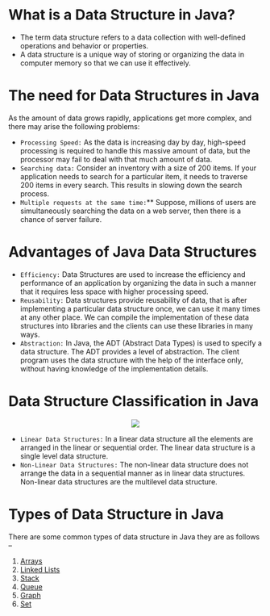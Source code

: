 # What is a Data Structure in Java?

- The term data structure refers to a data collection with well-defined operations and behavior or properties. 
- A data structure is a unique way of storing or organizing the data in computer memory so that we can use it effectively.


# The need for Data Structures in Java

As the amount of data grows rapidly, applications get more complex, and there may arise the following problems:

- ```Processing Speed:``` As the data is increasing day by day, high-speed processing is required to handle this massive amount of data, but the processor may fail to deal with that much amount of data.
- ```Searching data:``` Consider an inventory with a size of 200 items. If your application needs to search for a particular item, it needs to traverse 200 items in every search. This results in slowing down the search process.
- ```Multiple requests at the same time:```** Suppose, millions of users are simultaneously searching the data on a web server, then there is a chance of server failure.

# Advantages of Java Data Structures

- ```Efficiency:``` Data Structures are used to increase the efficiency and performance of an application by organizing the data in such a manner that it requires less space with higher processing speed.
- ```Reusability:``` Data structures provide reusability of data, that is after implementing a particular data structure once, we can use it many times at any other place. We can compile the implementation of these data structures into libraries and the clients can use these libraries in many ways.
- ```Abstraction:``` In Java, the ADT (Abstract Data Types) is used to specify a data structure. The ADT provides a level of abstraction. The client program uses the data structure with the help of the interface only, without having knowledge of the implementation details.

# Data Structure Classification in Java

<p align="center">
<img src="https://user-images.githubusercontent.com/13514156/188993876-03b1ae9a-6890-42dc-ba60-4a53dd3506b1.png">
</p>

- ```Linear Data Structures:``` In a linear data structure all the elements are arranged in the linear or sequential order. The linear data structure is a single level data structure.
- ```Non-Linear Data Structures:``` The non-linear data structure does not arrange the data in a sequential manner as in linear data structures. Non-linear data structures are the multilevel data structure.

# Types of Data Structure in Java

There are some common types of data structure in Java they are as follows –

1. [Arrays](https://github.com/alejoalvarez/Java/blob/main/Java%20Core/Arrays.md)
2. [Linked Lists](https://github.com/alejoalvarez/Java/blob/main/Java%20Core/LinkedList.md)
3. [Stack](https://github.com/alejoalvarez/Java/blob/main/Java%20Core/Stack.md)
4. [Queue](https://github.com/alejoalvarez/Java/blob/main/Java%20Core/Queue.md)
5. [Graph](https://github.com/alejoalvarez/Java/blob/main/Java%20Core/Graph.md)
6. [Set](https://github.com/alejoalvarez/Java/blob/main/Java%20Core/Set.md)

